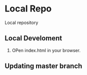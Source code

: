 # Local Repo

Local repository

## Local Develoment

1. OPen index.html in your browser.

## Updating master branch